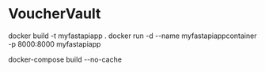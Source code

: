 # VoucherVault
docker build -t myfastapiapp .
docker run -d --name myfastapiappcontainer -p 8000:8000 myfastapiapp


docker-compose build --no-cache